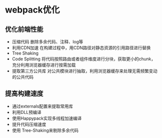 # webpack优化

## 优化前端性能

- 压缩代码 删除多余代码、注释、log等
- 利用CDN加速  在构建过程中，用CDN路径对静态资源的引用路径进行替换
- Tree Shaking  
- Code Splitting  将代码按照路由或者组件维度进行分块，获取更小的chunk，充分利用浏览器缓存进行按需加载
- 提取第三方公共库  对公共模块进行抽取，利用浏览器缓存来处理无需频繁变动的公共代码

## 提高构建速度

- 通过externals配置来提取常用库
- 利用DLL预编译
- 使用Happypack实现多线程加速编译
- 提升代码压缩速度
- 使用 Tree-Shaking来剔除多余代码
